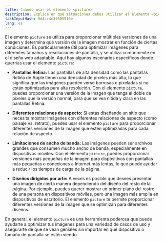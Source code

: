 ```yaml
---
title: Cuándo usar el elemento <picture>
description: Explica en qué situaciones debes utilizar el elemento <picture>
taskInputHash: 9d4cc4c39305516e
lang: es
---
```

El elemento `picture` se utiliza para proporcionar múltiples versiones de una imagen y determina qué versión de la imagen mostrar en función de ciertas condiciones. Es particularmente útil para optimizar imágenes para diferentes tamaños y resoluciones de pantalla, y se utiliza comúnmente en el diseño web adaptable.
Aquí hay algunos escenarios específicos donde querrías usar el elemento `picture`:

* **Pantallas Retina:** Las pantallas de alta densidad como las pantallas Retina de Apple tienen una densidad de píxeles más alta, lo que significa que las imágenes pueden verse borrosas o pixeladas si no están optimizadas para alta resolución. Con el elemento `picture`, puedes proporcionar una versión de la imagen que tenga el doble de píxeles que la versión normal, para que se vea nítida y clara en las pantallas Retina.

* **Diferentes relaciones de aspecto:** Si estás diseñando un sitio que necesita mostrar imágenes con diferentes relaciones de aspecto (como paisaje vs. retrato), puedes usar el elemento `picture` para proporcionar diferentes versiones de la imagen que estén optimizadas para cada relación de aspecto.

* **Limitaciones de ancho de banda:** Las imágenes pueden ser archivos grandes que consumen mucho ancho de banda, especialmente en dispositivos móviles. Con el elemento `picture`, puedes proporcionar versiones más pequeñas de la imagen para dispositivos con pantallas más pequeñas o conexiones a Internet más lentas, lo que puede ayudar a reducir los tiempos de carga de la página.

* **Diseños dirigidos por arte:** A veces es posible que desees presentar una imagen de cierta manera dependiendo del diseño del resto de la página. Por ejemplo, puedes querer mostrar un primer plano del rostro de una persona en dispositivos móviles, pero una imagen más amplia en dispositivos de escritorio. El elemento `picture` te permite proporcionar diferentes versiones de la imagen que se optimizan para diferentes diseños.

En general, el elemento `picture` es una herramienta poderosa que puede ayudarte a optimizar tus imágenes para una variedad de casos de uso y asegurarte de que se vean geniales sin importar en qué dispositivo o tamaño de pantalla se estén viendo.
